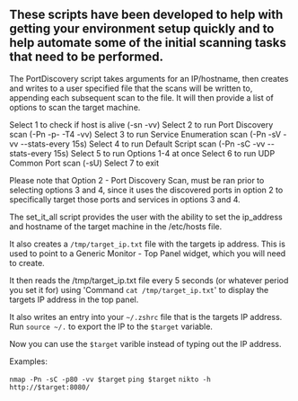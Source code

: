 ## These scripts have been developed to help with getting your environment setup quickly and to help automate some of the initial scanning tasks that need to be performed.

The PortDiscovery script takes arguments for an IP/hostname, then creates and writes to a user specified file that the scans will be written to, appending each subsequent scan to the file. It will then provide a list of options to scan the target machine. 

Select 1 to check if host is alive (-sn -vv)
Select 2 to run Port Discovery scan (-Pn -p- -T4 -vv)
Select 3 to run Service Enumeration scan (-Pn -sV -vv --stats-every 15s)
Select 4 to run Default Script scan (-Pn -sC -vv --stats-every 15s)
Select 5 to run Options 1-4 at once
Select 6 to run UDP Common Port scan (-sU)
Select 7 to exit         

Please note that Option 2 - Port Discovery Scan, must be ran prior to selecting options 3 and 4, since it uses the discovered ports in option 2 to specifically target those ports and services in options 3 and 4. 

The set_it_all script provides the user with the ability to set the ip_address and hostname of the target machine in the /etc/hosts file. 

It also creates a `/tmp/target_ip.txt` file with the targets ip address. This is used to point to a Generic Monitor - Top Panel widget, which you will need to create. 

It then reads the /tmp/target_ip.txt file every 5 seconds (or whatever period you set it for) using 'Command `cat /tmp/target_ip.txt`'  to display the targets IP address in the top panel. 

It also writes an entry into your `~/.zshrc` file that is the targets IP address. 
Run `source ~/.` to export the IP to the `$target` variable.

Now you can use the `$target` varible instead of typing out the IP address.

Examples:

`nmap -Pn -sC -p80 -vv $target`
`ping $target`
`nikto -h http://$target:8080/`


